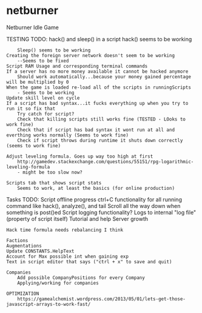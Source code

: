 # netburner
Netburner Idle Game

TESTING TODO:
	hack() and sleep() in a script
		hack() seems to be working
			
		Sleep() seems to be working
	Creating the foreign server network doesn't seem to be working
		--Seems to be fixed 
	Script RAM Usage and corresponding terminal commands
	If a server has no more money available it cannot be hacked anymore
		Should work automatically...because your money gained percentage will be multiplied by 0
	When the game is loaded re-load all of the scripts in runningScripts
		- Seems to be working
	Update skill level on cycle
	If a script has bad syntax...it fucks everything up when you try to run it so fix that
		Try catch for script?
		Check that killing scripts still works fine (TESTED - LOoks to work fine)
		Check that if script has bad syntax it wont run at all and everthing works normally (Seems to work fine)
		Check if script throws during runtime it shuts down correctly (seems to work fine)
		
	Adjust leveling formula. Goes up way too high at first
		http://gamedev.stackexchange.com/questions/55151/rpg-logarithmic-leveling-formula
		- might be too slow now? 
		
	Scripts tab that shows script stats
		Seems to work, at least the basics (for online production)
		
Tasks TODO:
	Script offline progress
	ctrl+C functionality for all running command like hack(), analyze(), and tail 
	Scroll all the way down when something is post()ed
	Script logging functionality? Logs to internal "log file" (property of script itself)
	Tutorial and help
	Server growth
	
	Hack time formula needs rebalancing I think
	
	Factions
	Augmentations
	Update CONSTANTS.HelpText
	Account for Max possible int when gaining exp
	Text in script editor that says ("ctrl + x" to save and quit)
	
	Companies
		Add possible CompanyPositions for every Company
		Applying/working for companies
	
	OPTIMIZATION
		https://gamealchemist.wordpress.com/2013/05/01/lets-get-those-javascript-arrays-to-work-fast/
